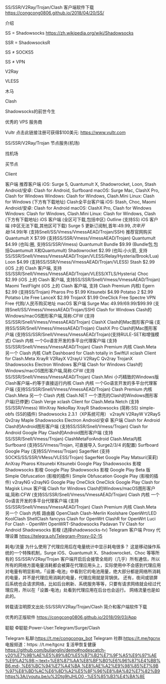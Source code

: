 SS/SSR/V2Ray/Trojan/Clash 客户端软件下载 https://congcong0806.github.io/2018/04/20/SS/

介绍

SS = Shadowsocks https://zh.wikipedia.org/wiki/Shadowsocks

SSR = ShadowsocksR

SS ≠ SOCKS5

SS ≠ VPN

V2Ray

VLESS

木马

Clash

Shadowsocks的前世今生

优秀的 VPS 服务商

Vultr 点击此链接注册可获得$100美元: https://www.vultr.com

SS/SSR/V2Ray/Trojan 节点服务(机场)

找机场

买节点

Client

客户端
推荐客户端
iOS: Surge 5, Quantumult X, Shadowrocket, Loon, Stash
Android/安卓: Clash for Android, Surfboard
macOS: Surge Mac, ClashX Pro, Clash for Windows
Windows: Clash for Windows, Clash.Mini
Linux: Clash for Windows
(下方有下载地址)
Clash全平台客户端
iOS: Stash, Choc, Maomi
Android/安卓: Clash for Android
macOS: ClashX Pro, Clash for Windows
Windows: Clash for Windows, Clash.Mini
Linux: Clash for Windows, Clash
(下方有下载地址)
iOS 客户端 (全区可下载,包括中区)
Outline (支持SS)
iOS 客户端 (中区无法下载,其他区可下载)
Surge 5 更新订阅制,首年:$49.99,次年开始:$14.99/年 (支持Snell/SS/Vmess/VmessAEAD/Trojan/SSH) 推荐官网购买
Quantumult X $7.99 (支持SS/SSR/Vmess/VmessAEAD/Trojan)
Quantumult $4.99 (也叫:圈, 支持SS/SSR/Vmess)
Quantumult Bundle $9.99 (Bundle包,包括Quantumult X和Quantumult)
Shadowrocket $2.99 (也叫:小火箭, 支持SS/SSR/Snell/Vmess/VmessAEAD/Trojan/VLESS/Relay/Hysteria/Brook/Lua)
Loon $4.99 (支持SS/SSR/Vmess/VmessAEAD/Trojan/VLESS)
Stash $2.99 (iOS 上的 Clash 客户端, 支持SS/SSR/Snell/Vmess/VmessAEAD/Trojan/VLESS/XTLS/Hysteria)
Choc $2.99 (iOS 上的 Clash 客户端, 支持SS/SSR/Snell/Vmess/VmessAEAD/Trojan)
Maomi TestFlight (iOS 上的 Clash 客户端, 支持 Clash Premium 内核)
Egern $2.99 (支持SS/Trojan)
Pharos Pro $1.99
Kitsunebi $4.99
Potatso 2 $2.99
Potatso Lite Free
‎LanceX $2.99
TrojanX $1.99
OneClick Free
Spectre VPN Free
代购/人民币购买地址
macOS 客户端
Surge Mac $49.99/$69.99/$99.99 (支持Snell/SS/Vmess/VmessAEAD/Trojan/SSH)
Clash for Windows Clash的Windows/macOS图形客户端,简称:CFW (支持SS/SSR/Snell/Vmess/VmessAEAD/Trojan)
ClashX Clash的Mac图形客户端 (支持SS/SSR/Snell/Vmess/VmessAEAD/Trojan)
ClashX Pro Clash的Mac图形客户端 (支持SS/SSR/Snell/Vmess/VmessAEAD/Trojan)(支持RULE-SET和增强模式)
Clash 内核 一个Go语言开发的多平台代理客户端 (支持SS/SSR/Snell/Vmess/VmessAEAD/Trojan)
Clash Premium 内核
Clash.Meta 另一个 Clash 内核
Claft Dashboard for Clash totally in SwiftUI
xclash Client for Clash.Meta
XrayR
V2RayX
V2rayU
V2RayC
Qv2ray
TrojanX
Shadowsocks Electron
Windows 客户端
Clash for Windows Clash的Windows/macOS图形客户端,简称:CFW (支持SS/SSR/Snell/Vmess/VmessAEAD/Trojan)
Clash.Mini 小巧精致的Windows版Clash客户端~约等于直接运行内核
Clash 内核 一个Go语言开发的多平台代理客户端 (支持SS/SSR/Snell/Vmess/VmessAEAD/Trojan)
Clash Premium 内核
Clash.Meta 另一个 Clash 内核
Clash.NET 一个漂亮的Clash的Windows图形客户端(已停更)
Clash Verge
xclash Client for Clash.Meta
Netch (支持SS/SSR/Vmess)
WinXray
NekoRay
XrayR
Shadowsocks (简称:SS)
simple-obfs (SS的插件)
Shadowsocks 2.3.1（XP系统可用）
v2rayN
V2RayW
V2RayS
Qv2ray
Maple
Shadowsocks Electron
Android/安卓 客户端
Clash for Android Clash的Android图形客户端 (支持SS/SSR/Snell/Vmess/Trojan)
Clash for Android Google Play Clash的Android图形客户端 (支持SS/SSR/Snell/Vmess/Trojan)
ClashMetaForAndroid Clash.Meta内核
Surfboard (支持SS/Vmess/Trojan, 可直接导入 Surge2/3/4 的配置)
Surfboard Google Play (支持SS/Vmess/Trojan)
SagerNet (支持SOCKS/SS/SSR/VMess/VLESS/Trojan)
SagerNet Google Play
Matsuri(茉莉)
AnXray
Pharos
Kitsunebi
Kitsunebi Google Play
Shadowsocks 影梭
Shadowsocks 影梭 Google Play
Shadowsocks 影梭 Google Play Beta 版
Simple Obfuscation (影梭的插件)
Simple Obfuscation Google Play (影梭的插件)
v2rayNG
v2rayNG Google Play
OneClick
OneClick Google Play
Clash for Magisk
Linux 客户端
Clash for Windows Clash的Windows/macOS图形客户端,简称:CFW (支持SS/SSR/Snell/Vmess/VmessAEAD/Trojan)
Clash 内核 一个Go语言开发的多平台代理客户端 (支持SS/SSR/Snell/Vmess/VmessAEAD/Trojan)
Clash Premium 内核
Clash.Meta 另一个 Clash 内核
路由器
OpenClash
Clash-Merlin
Koolshare OpenWrt/LED
KoolClash
ShellClash
fancyss
Clash for OpenWrt
ClashR for OpenWrt
Luci For Clash - OpenWrt
OpenWRT-Shadowsocks
Padavan
TV
Clash for Android
Shadowsocks 影梭 (选择shadowsocks-tv)
Telegram 客户端 Proxy 代理设置
https://telegra.ph/Telegram-Proxy-02-15

耗电/流量
为什么使用了代理应用后在电量统计中显示耗电很多？
这是移动操作系统的一个特殊机制，Surge iOS、Quantumult X、Shadowrocket、Choc 等等所有的 SS/SSR/V2Ray/Trojan 客户端开启后会接管全局的（几乎）所有通信，所以所有的网络方面电量消耗都会被算在代理应用头上，实际使用中不会感到代理应用对电量有明显影响，「设置-电池」中看到它的电池用量，绝大部分都是网络所消耗的电量，并不是代理应用消耗的电量，代理应用就是背锅侠。
还有，夜间或锁屏后系统也会请求网络，比如后台刷新、系统服务等等，只要有请求网络就会经过代理应用，所以在「设置-电池」处看到代理应用在后台也会运行。
网络流量也是如此的。

转载请注明原文出处:SS/SSR/V2Ray/Trojan/Clash 简介和客户端软件下载

优秀的正版软件
https://congcong0806.github.io/2018/09/03/App

聪聪
©聪聪:Power-User:Telegram/Surge/Clash

Telegram 私聊:https://t.me/congcongx_bot
Telegram 社群:https://t.me/tgcnx
电报频道：https: //t.me/tgcnz
复活甲恢复健康
https://github.com/bulianglin/demo#nodescatch-v20%E7%9B%AE%E5%89%8D%E5%B7%B2%E7%9F%A5%E9%97%AE%E9%A2%98:~:text=%E8%87%AA%E8%BF%B0%E6%96%87%E4%BB%B6.md-,%E6%BC%94%E7%A4%BA,%E8%AE%A2%E9%98%85%E7%9B%97%E8%BD%AC%E6%8D%A2%E5%8F%96%E8%8A%82%E7%82%B9https%3A//youtu.be/u%2Dtg9hJHLO0,-%E5%85%B3%E4%BA%8E
